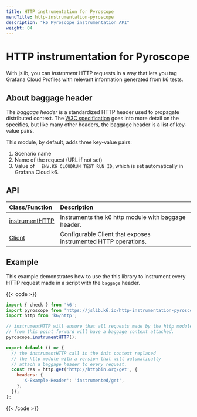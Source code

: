 ```yaml
---
title: HTTP instrumentation for Pyroscope
menuTitle: http-instrumentation-pyroscope
description: "k6 Pyroscope instrumentation API"
weight: 04
---
```


# HTTP instrumentation for Pyroscope


With jslib, you can _instrument_ HTTP requests in a way that lets you tag Grafana Cloud Profiles with relevant information generated from k6 tests.

## About baggage header

The _baggage header_ is a standardized HTTP header used to propagate distributed context. The [W3C specification](https://www.w3.org/TR/baggage/) goes into more detail on the specifics, but like many other headers, the baggage header is a list of key-value pairs. 

This module, by default, adds three key-value pairs:

1.  Scenario name
2.  Name of the request (URL if not set)
3.  Value of `__ENV.K6_CLOUDRUN_TEST_RUN_ID`, which is set automatically in Grafana Cloud k6.


## API

| Class/Function                                                                                                   | Description                                                                                                               |
| :--------------------------------------------------------------------------------------------------------------- | :------------------------------------------------------------------------------------------------------------------------ |
| [instrumentHTTP](https://grafana.com/docs/k6/<K6_VERSION>/javascript-api/jslib/http-instrumentation-pyroscope/instrumenthttp) | Instruments the k6 http module with baggage header.                                                                 |
| [Client](https://grafana.com/docs/k6/<K6_VERSION>/javascript-api/jslib/http-instrumentation-pyroscope/client)                 | Configurable Client that exposes instrumented HTTP operations. |

## Example

This example demonstrates how to use the this library to instrument every HTTP request made in a script with the `baggage` header.

{{< code >}}

```javascript
import { check } from 'k6';
import pyroscope from 'https://jslib.k6.io/http-instrumentation-pyroscope/1.0.0/index.js';
import http from 'k6/http';

// instrumentHTTP will ensure that all requests made by the http module
// from this point forward will have a baggage context attached.
pyroscope.instrumentHTTP();

export default () => {
  // the instrumentHTTP call in the init context replaced
  // the http module with a version that will automatically
  // attach a baggage header to every request.
  const res = http.get('http://httpbin.org/get', {
    headers: {
      'X-Example-Header': 'instrumented/get',
    },
  });
};
```

{{< /code >}}
